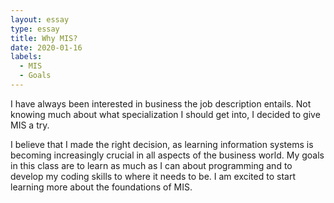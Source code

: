 ```yaml
---
layout: essay
type: essay
title: Why MIS?
date: 2020-01-16
labels:
  - MIS
  - Goals
---
```

I have always been interested in business the job description entails. Not knowing much about what specialization I should get into, I decided to give MIS a try. 

I believe that I made the right decision, as learning information systems is becoming increasingly crucial in all aspects of the business world. My goals in this class are to learn as much as I can about programming and to develop my coding skills to where it needs to be. I am excited to start learning more about the foundations of MIS.
